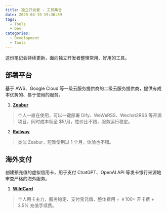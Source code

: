 ```yaml
---
title: 独立开发者 - 工具集合
date: 2025-04-19 19:36:59
tags:
  - Tools
  - Dev
categories:
  - Development
  - Tools
--- 
```


这份笔记会持续更新，面向独立开发者整理常用、好用的工具。

## 部署平台

基于 AWS、Google Cloud 等一级云服务提供商的二级云服务提供商，提供有成本优势的、易于使用的服务。

1. **[Zeabur](https://zeabur.com)**
  > 个人一直在使用，可以一键部署 Dify、WeWeRSS、Wechat2RSS 等开源项目，同时成本低至 $5/月，性价比不错，服务运行稳定。

2. **[Railway](https://railway.com)**
  > 类似 Zeabur，短暂使用过 1 个月，体验也不错。

## 海外支付

创建预充值的虚拟信用卡，用于支付 ChatGPT、OpenAI API 等发卡银行来源地审查严格的海外服务。

1. **[WildCard](https://bewildcard.com)**
  > 个人用卡主力，服务稳定、支付宝充值，整体费用 = ￥100+ 开卡费 + 3.5% 充值手续费。

